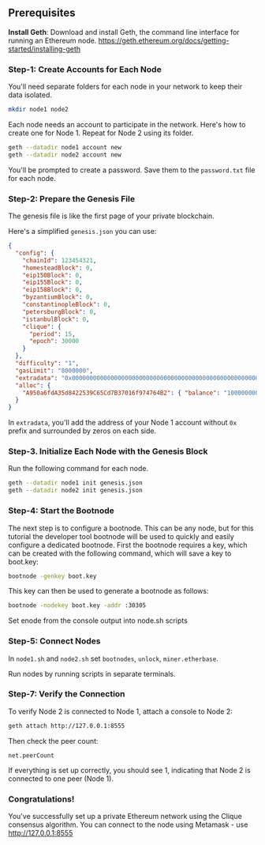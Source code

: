 ## Prerequisites

**Install Geth**: Download and install Geth, the command line interface for running an Ethereum node. https://geth.ethereum.org/docs/getting-started/installing-geth


### Step-1: Create Accounts for Each Node

You'll need separate folders for each node in your network to keep their data isolated.

```sh
mkdir node1 node2
```

Each node needs an account to participate in the network. Here's how to create one for Node 1. Repeat for Node 2 using its folder.


```sh
geth --datadir node1 account new
geth --datadir node2 account new
```

You'll be prompted to create a password. Save them to the `password.txt` file for each node.

### Step-2: Prepare the Genesis File

The genesis file is like the first page of your private blockchain.

Here's a simplified `genesis.json` you can use:

```json
{
  "config": {
    "chainId": 123454321,
    "homesteadBlock": 0,
    "eip150Block": 0,
    "eip155Block": 0,
    "eip158Block": 0,
    "byzantiumBlock": 0,
    "constantinopleBlock": 0,
    "petersburgBlock": 0,
    "istanbulBlock": 0,
    "clique": {
      "period": 15,
      "epoch": 30000
    }
  },
  "difficulty": "1",
  "gasLimit": "8000000",
  "extradata": "0x0000000000000000000000000000000000000000000000000000000000000000<PUBLIC-KEY-HERE>0000000000000000000000000000000000000000000000000000000000000000000000000000000000000000000000000000000000000000000000000000000000",
  "alloc": {
    "A950a6fdA35d8422539C65Cd7B37016f974764B2": { "balance": "1000000000000000000" },
  }
}
```

In `extradata`, you'll add the address of your Node 1 account without `0x` prefix and surrounded by zeros on each side.

### Step-3. Initialize Each Node with the Genesis Block

Run the following command for each node.

```sh
geth --datadir node1 init genesis.json
geth --datadir node2 init genesis.json
```

### Step-4: Start the Bootnode

The next step is to configure a bootnode. This can be any node, but for this tutorial the developer tool bootnode will be used to quickly and easily configure a dedicated bootnode. First the bootnode requires a key, which can be created with the following command, which will save a key to boot.key:

```sh
bootnode -genkey boot.key
```

This key can then be used to generate a bootnode as follows:

```sh
bootnode -nodekey boot.key -addr :30305
```

Set enode from the console output into node.sh scripts

### Step-5: Connect Nodes
   
In `node1.sh` and `node2.sh` set `bootnodes`, `unlock`, `miner.etherbase`.

Run nodes by running scripts in separate terminals.

### Step-7: Verify the Connection

To verify Node 2 is connected to Node 1, attach a console to Node 2:

```sh
geth attach http://127.0.0.1:8555
```

Then check the peer count:

```
net.peerCount
```

If everything is set up correctly, you should see 1, indicating that Node 2 is connected to one peer (Node 1).

### Congratulations!

You've successfully set up a private Ethereum network using the Clique consensus algorithm. You can connect to the node using Metamask - use http://127.0.0.1:8555